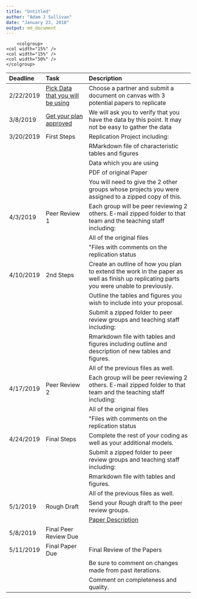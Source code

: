 ```yaml
---
title: "Untitled"
author: "Adam J Sullivan"
date: "January 23, 2018"
output: md_document
---
```


```
    <colgroup>
<col width="15%" />
<col width="15%" />
<col width="50%" />
</colgroup>
```






|Deadline  |Task                                                                             |Description                                                                                                                             |
|:---------|:--------------------------------------------------------------------------------|:---------------------------------------------------------------------------------------------------------------------------------------|
|2/22/2019 |[Pick Data that you will be using](#pick-a-paper-or-data-that-you-will-be-using) |Choose a partner and submit a document on canvas with  3 potential papers to replicate                                                  |
|3/8/2019  |[Get your plan approved](#get-data-and-have-plan-approved)                       |We will ask you to verify that you have the data by this point. It may not be easy to gather the data                                   |
|3/20/2019 |First Steps                                                                      |Replication Project including:                                                                                                          |
|          |                                                                                 |RMarkdown  file of characteristic tables and figures                                                                                    |
|          |                                                                                 |Data which you are using                                                                                                                |
|          |                                                                                 |PDF of original Paper                                                                                                                   |
|          |                                                                                 |You will need to give the 2 other groups whose projects you were assigned to a zipped copy of this.                                     |
|4/3/2019  |Peer Review 1                                                                    |Each group will be peer reviewing 2 others. E-mail zipped folder to that team and the teaching staff including:                         |
|          |                                                                                 |All of the original files                                                                                                               |
|          |                                                                                 |"Files with comments on the replication status                                                                                          |
|4/10/2019 |2nd Steps                                                                        |Create an outline of how you plan to extend the work in the paper as well as finish up replicating parts you were unable to previously. |
|          |                                                                                 |Outline the tables and figures you wish to include into your proposal.                                                                  |
|          |                                                                                 |Submit a zipped folder to peer review groups and teaching staff including:                                                              |
|          |                                                                                 |Rmarkdown file with tables and figures including outline and description of new tables and figures.                                     |
|          |                                                                                 |All of the previous files as well.                                                                                                      |
|4/17/2019 |Peer Review 2                                                                    |Each group will be peer reviewing 2 others. E-mail zipped folder to that team and the teaching staff including:                         |
|          |                                                                                 |All of the original files                                                                                                               |
|          |                                                                                 |"Files with comments on the replication status                                                                                          |
|4/24/2019 |Final Steps                                                                      |Complete the rest of your coding as well as your additional models.                                                                     |
|          |                                                                                 |Submit a zipped folder to peer review groups and teaching staff including:                                                              |
|          |                                                                                 |Rmarkdown file with tables and figures.                                                                                                 |
|          |                                                                                 |All of the previous files as well.                                                                                                      |
|5/1/2019  |Rough Draft                                                                      |Send your Rough draft to the peer review groups.                                                                                        |
|          |                                                                                 |[Paper Description](../Project/paper_description)                                                                                       |
|5/8/2019  |Final Peer Review Due                                                            |                                                                                                                                        |
|5/11/2019 |Final Paper Due                                                                  |Final Review of the Papers                                                                                                              |
|          |                                                                                 |Be sure to comment on changes made from past iterations.                                                                                |
|          |                                                                                 |Comment on completeness and quality.                                                                                                    |

